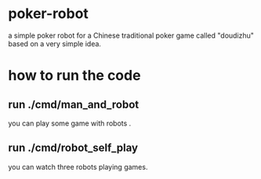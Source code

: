 # poker-robot
a simple poker robot for a Chinese traditional poker game called "doudizhu" based on a very simple idea.

# how to run the code
## run ./cmd/man_and_robot 
you can play some game with robots .

## run ./cmd/robot_self_play
you can watch three robots playing games.

